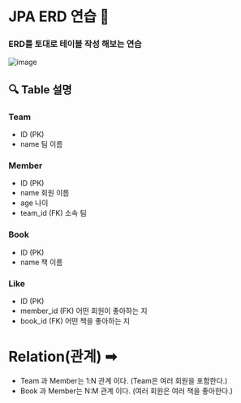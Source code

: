 # JPA ERD 연습 📝

### ERD를 토대로 테이블 작성 해보는 연습

![image](https://user-images.githubusercontent.com/62155304/115137542-b0001780-a061-11eb-8094-34043e02a403.png)

## 🔍 Table 설명

### Team 

- ID (PK)
- name 팀 이름


### Member

- ID (PK)
- name 회원 이름
- age 나이
- team_id (FK) 소속 팀


### Book

- ID (PK)
- name 책 이름


### Like

- ID (PK)
- member_id (FK) 어떤 회원이 좋아하는 지
- book_id (FK) 어떤 책을 좋아하는 지


# Relation(관계) ➡

- Team 과 Member는 1:N 관계 이다. (Team은 여러 회원을 포함한다.)
- Book 과 Member는 N:M 관계 이다. (여러 회원은 여러 책을 좋아한다.)
